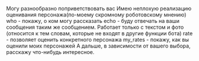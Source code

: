 Могу разнообразно поприветствовать вас
Имею неплохую реализацию оценивания персонажа(по-моему скромному роботовскому мнению)
who - покажу, о ком могу рассказать
echo - буду отвечать на ваши сообщения таким же сообщением. 
  Работает только с текстом и фото (относится к тем словам, которые не входят в другие функции бота)
rate - позволяет оценить конкретного персонажа
my_rates - покажу, как вы оценили моих персонажей
А дальше, в зависимости от вашего выбора, расскажу что-нибудь интересное.
